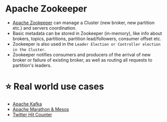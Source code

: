 # Apache Zookeeper
- [Apache Zookeeper](https://zookeeper.apache.org/) can manage a Cluster (new broker, new partition etc.) and servers coordination.
- Basic metadata can be stored in Zookeeper (in-memory), like info about brokers, topics, partitions, partition lead/followers, consumer offset etc.
- Zookeeper is also used in the `Leader Election or Controller election in the Cluster`.
- Zookeeper notifies consumers and producers of the arrival of new broker or failure of existing broker, as well as routing all requests to partition's leaders.

# :star: Real world use cases
- [Apache Kafka](../4_MessageBrokers/Kafka/Readme.md#zookeeper)
- [Apache Marathon & Mesos](../6a_ContainerOrchestrationServices/ApacheMarathon&Mesos.md)
- [Twitter Hit Counter](../../3_HLDDesignProblems/TwitterHitCounterDesign/Readme.md)